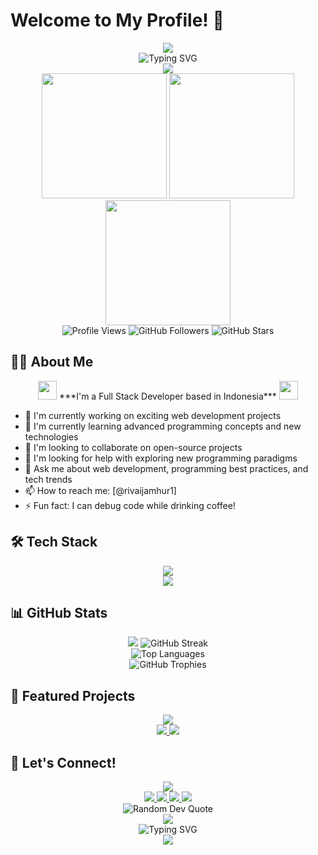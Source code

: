 # Welcome to My Profile! 🚀

<div align="center">
  <img src="https://capsule-render.vercel.app/api?type=waving&color=gradient&customColorList=12&height=200&section=header&text=Aamour&fontSize=80&animation=twinkling&desc=Full%20Stack%20Developer%20|%20Code%20Artist&descAlignY=50&descAlign=50" />
</div>

<div align="center">
  <img src="https://readme-typing-svg.herokuapp.com?font=Fira+Code&weight=500&size=40&pause=1000&color=00FF00&center=true&vCenter=true&width=600&height=100&lines=console.log(%22Hello%2C%20World!%22);while(true){code();}" alt="Typing SVG" />
</div>

<div align="center">
  <img src="https://raw.githubusercontent.com/Trilokia/Trilokia/379277808c61ef204768a61bbc5d25bc7798ccf1/bottom_header.svg" />
</div>

<div align="center">
  <img src="https://media.giphy.com/media/3oKIPnAiaMCws8nOsE/giphy.gif" width="200" />
  <img src="https://media.giphy.com/media/IdyAQJVN2kVPNUrojM/giphy.gif" width="200" />
  <img src="https://media.giphy.com/media/eNAsjO55tPbgaor7ma/giphy.gif" width="200" />
</div>

<div align="center">
  <img src="https://komarev.com/ghpvc/?username=Aamour11&label=Profile%20views&color=00FF00&style=flat" alt="Profile Views" />
  <img src="https://img.shields.io/github/followers/Aamour11?label=Followers&style=social&color=00FF00" alt="GitHub Followers" />
  <img src="https://img.shields.io/github/stars/Aamour11?label=Stars&style=social&color=00FF00" alt="GitHub Stars" />
</div>

## 👨‍💻 About Me

<div align="center">
  <img src="https://media.giphy.com/media/iY8CRBdQXODJSCERIr/giphy.gif" width="30px">&nbsp;***I'm a Full Stack Developer based in Indonesia***&nbsp;<img src="https://media.giphy.com/media/iY8CRBdQXODJSCERIr/giphy.gif" width="30px">
</div>

- 🔭 I'm currently working on exciting web development projects
- 🌱 I'm currently learning advanced programming concepts and new technologies
- 👯 I'm looking to collaborate on open-source projects
- 🤔 I'm looking for help with exploring new programming paradigms
- 💬 Ask me about web development, programming best practices, and tech trends
- 📫 How to reach me: [@rivaijamhur1]
- ⚡ Fun fact: I can debug code while drinking coffee!

## 🛠️ Tech Stack

<div align="center">
  <img src="https://capsule-render.vercel.app/api?type=waving&color=gradient&customColorList=12&height=100&section=header&text=Tech%20Stack&fontSize=40&animation=twinkling" />
</div>

<div align="center">
  <img src="https://skillicons.dev/icons?i=js,py,html,css,laravel,ci,react,git,vscode,docker,mysql,postman&theme=dark" />
</div>

## 📊 GitHub Stats

<div align="center">
  <img src="https://github-readme-stats.vercel.app/api?username=Aamour11&show_icons=true&theme=matrix" />
  <img src="https://github-readme-streak-stats.herokuapp.com/?user=Aamour11&theme=matrix" alt="GitHub Streak" />
</div>

<div align="center">
  <img src="https://github-readme-stats.vercel.app/api/top-langs/?username=Aamour11&layout=compact&theme=matrix" alt="Top Languages" />
</div>

<div align="center">
  <img src="https://github-profile-trophy.vercel.app/?username=Aamour11&theme=matrix&no-frame=true&no-bg=true&margin-w=4" alt="GitHub Trophies" />
</div>

## 🌟 Featured Projects

<div align="center">
  <img src="https://capsule-render.vercel.app/api?type=waving&color=gradient&customColorList=12&height=100&section=header&text=Featured%20Projects&fontSize=40&animation=twinkling" />
</div>

<div align="center">
  <a href="https://github.com/Aamour11">
    <img src="https://github-readme-stats.vercel.app/api/pin/?username=Aamour11&repo=your-repo-name&theme=matrix" />
  </a>
  <a href="https://github.com/Aamour11">
    <img src="https://github-readme-stats.vercel.app/api/pin/?username=Aamour11&repo=your-repo-name&theme=matrix" />
  </a>
</div>

## 🤝 Let's Connect!

<div align="center">
  <img src="https://capsule-render.vercel.app/api?type=waving&color=gradient&customColorList=12&height=100&section=header&text=Connect%20With%20Me&fontSize=40&animation=twinkling" />
</div>

<div align="center">
  <a href="https://github.com/Aamour11">
    <img src="https://img.shields.io/badge/GitHub-000000?style=for-the-badge&logo=github&logoColor=00FF00" />
  </a>
  <a href="https://twitter.com/rivaijamhur1">
    <img src="https://img.shields.io/badge/Twitter-000000?style=for-the-badge&logo=twitter&logoColor=00FF00" />
  </a>
  <a href="https://www.linkedin.com/in/your-linkedin">
    <img src="https://img.shields.io/badge/LinkedIn-000000?style=for-the-badge&logo=linkedin&logoColor=00FF00" />
  </a>
  <a href="mailto:your-email@example.com">
    <img src="https://img.shields.io/badge/Gmail-000000?style=for-the-badge&logo=gmail&logoColor=00FF00" />
  </a>
</div>

<div align="center">
  <img src="https://quotes-github-readme.vercel.app/api?type=horizontal&theme=matrix" alt="Random Dev Quote">
</div>

<div align="center">
  <img src="https://capsule-render.vercel.app/api?type=waving&color=gradient&customColorList=12&height=100&section=footer&text=Thanks%20For%20Visiting!&fontSize=40&animation=twinkling" />
</div>

<div align="center">
  <img src="https://readme-typing-svg.herokuapp.com?font=Fira+Code&weight=500&size=30&pause=1000&color=00FF00&center=true&vCenter=true&width=600&height=50&lines=while(alive){code();sleep();}" alt="Typing SVG" />
</div>

<div align="center">
  <img src="https://raw.githubusercontent.com/Trilokia/Trilokia/379277808c61ef204768a61bbc5d25bc7798ccf1/bottom_header.svg" />
</div>
